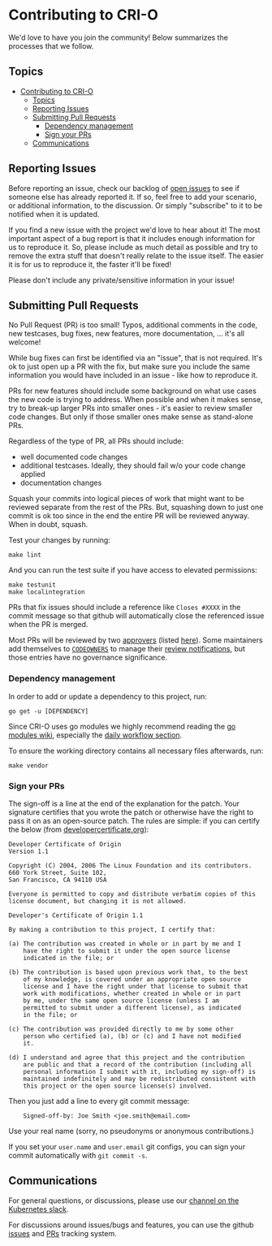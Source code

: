 # Contributing to CRI-O

We'd love to have you join the community! Below summarizes the processes
that we follow.

## Topics

<!-- TOC start -->

- [Contributing to CRI-O](#contributing-to-cri-o)
  - [Topics](#topics)
  - [Reporting Issues](#reporting-issues)
  - [Submitting Pull Requests](#submitting-pull-requests)
    - [Dependency management](#dependency-management)
    - [Sign your PRs](#sign-your-prs)
  - [Communications](#communications)

<!-- TOC end -->

## Reporting Issues

Before reporting an issue, check our backlog of
[open issues](https://github.com/cri-o/cri-o/issues)
to see if someone else has already reported it. If so, feel free to add
your scenario, or additional information, to the discussion. Or simply
"subscribe" to it to be notified when it is updated.

If you find a new issue with the project we'd love to hear about it! The most
important aspect of a bug report is that it includes enough information for
us to reproduce it. So, please include as much detail as possible and try
to remove the extra stuff that doesn't really relate to the issue itself.
The easier it is for us to reproduce it, the faster it'll be fixed!

Please don't include any private/sensitive information in your issue!

## Submitting Pull Requests

No Pull Request (PR) is too small! Typos, additional comments in the code,
new testcases, bug fixes, new features, more documentation, ... it's all
welcome!

While bug fixes can first be identified via an "issue", that is not required.
It's ok to just open up a PR with the fix, but make sure you include the same
information you would have included in an issue - like how to reproduce it.

PRs for new features should include some background on what use cases the
new code is trying to address. When possible and when it makes sense, try to break-up
larger PRs into smaller ones - it's easier to review smaller
code changes. But only if those smaller ones make sense as stand-alone PRs.

Regardless of the type of PR, all PRs should include:

- well documented code changes
- additional testcases. Ideally, they should fail w/o your code change applied
- documentation changes

Squash your commits into logical pieces of work that might want to be reviewed
separate from the rest of the PRs. But, squashing down to just one commit is ok
too since in the end the entire PR will be reviewed anyway. When in doubt,
squash.

Test your changes by running:

```shell
make lint
```

And you can run the test suite if you have access to elevated permissions:

```shell
make testunit
make localintegration
```

PRs that fix issues should include a reference like `Closes #XXXX` in the
commit message so that github will automatically close the referenced issue
when the PR is merged.

Most PRs will be reviewed by two [approvers][prow-approvers] (listed [here](OWNERS)).
Some maintainers add themselves to [`CODEOWNERS`](.github/CODEOWNERS)
to manage their [review notifications][code-owners],
but those entries have no governance significance.

### Dependency management

In order to add or update a dependency to this project, run:

```shell
go get -u [DEPENDENCY]
```

Since CRI-O uses go modules we highly recommend reading the [go modules
wiki](https://github.com/golang/go/wiki/Modules), especially the [daily workflow
section](https://github.com/golang/go/wiki/Modules#daily-workflow).

To ensure the working directory contains all necessary files afterwards, run:

```shell
make vendor
```

### Sign your PRs

The sign-off is a line at the end of the explanation for the patch. Your
signature certifies that you wrote the patch or otherwise have the right to pass
it on as an open-source patch. The rules are simple: if you can certify
the below (from [developercertificate.org](http://developercertificate.org/)):

```text
Developer Certificate of Origin
Version 1.1

Copyright (C) 2004, 2006 The Linux Foundation and its contributors.
660 York Street, Suite 102,
San Francisco, CA 94110 USA

Everyone is permitted to copy and distribute verbatim copies of this
license document, but changing it is not allowed.

Developer's Certificate of Origin 1.1

By making a contribution to this project, I certify that:

(a) The contribution was created in whole or in part by me and I
    have the right to submit it under the open source license
    indicated in the file; or

(b) The contribution is based upon previous work that, to the best
    of my knowledge, is covered under an appropriate open source
    license and I have the right under that license to submit that
    work with modifications, whether created in whole or in part
    by me, under the same open source license (unless I am
    permitted to submit under a different license), as indicated
    in the file; or

(c) The contribution was provided directly to me by some other
    person who certified (a), (b) or (c) and I have not modified
    it.

(d) I understand and agree that this project and the contribution
    are public and that a record of the contribution (including all
    personal information I submit with it, including my sign-off) is
    maintained indefinitely and may be redistributed consistent with
    this project or the open source license(s) involved.
```

Then you just add a line to every git commit message:

```text
    Signed-off-by: Joe Smith <joe.smith@email.com>
```

Use your real name (sorry, no pseudonyms or anonymous contributions.)

If you set your `user.name` and `user.email` git configs, you can sign your
commit automatically with `git commit -s`.

## Communications

For general questions, or discussions,
please use our [channel on the Kubernetes slack](https://kubernetes.slack.com/archives/crio).

For discussions around issues/bugs and features, you can use the github
[issues](https://github.com/cri-o/cri-o/issues)
and
[PRs](https://github.com/cri-o/cri-o/pulls)
tracking system.

[code-owners]: https://help.github.com/articles/about-codeowners/
[prow-approvers]: https://github.com/kubernetes/test-infra/blob/master/prow/plugins/approve/approvers/README.md#overview
